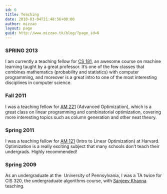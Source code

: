 ```yaml
---
id: 6
title: Teaching
date: 2010-03-04T21:48:56+00:00
author: mizzao
layout: page
guid: http://www.mizzao.tk/blog/?page_id=6
---
```

### SPRING 2013

I am currently a teaching fellow for [CS 181](http://www.seas.harvard.edu/courses/cs181/), an awesome course on machine learning taught by a great professor. It&#8217;s one of the few classes that combines mathematics (probability and statistics) with computer programming, and moreover is a great intro to one of the most interesting disciplines in computer science.

### Fall 2011

I was a teaching fellow for [AM 221](http://isites.harvard.edu/icb/icb.do?keyword=k82485) (Advanced Optimization), which is a great class on linear programming and combinatorial optimization, covering more interesting topics such as column generation and other neat theory.

### Spring 2011

I was a teaching fellow for [AM 121](http://courses.fas.harvard.edu/~apm121) (Intro to Linear Optimization) at Harvard. Optimization is a really exciting subject that many schools don&#8217;t teach their undergrads. Highly recommended!

### Spring 2009

As an undergraduate at the  University of Pennsylvania, I was a TA twice for CIS 320, the undergraduate algorithms course, with <a href="http://www.cis.upenn.edu/~sanjeev" target="_blank">Sanjeev Khanna</a> teaching.